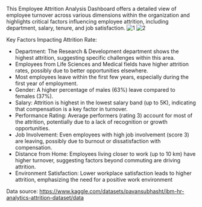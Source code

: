 This Employee Attrition Analysis Dashboard offers a detailed view of employee turnover across various dimensions within the organization and highlights critical factors influencing employee attrition, including department, salary, tenure, and job satisfaction. 
![1](https://github.com/user-attachments/assets/eb418790-1609-4051-8bf5-47d2c5e9f18c)
![2](https://github.com/user-attachments/assets/71fb5a64-06d7-4efa-abee-fd7c8f0bfb04)

Key Factors Impacting Attrition Rate:
- Department: The Research & Development department shows the highest attrition, suggesting specific challenges within this area.
- Employees from Life Sciences and Medical fields have higher attrition rates, possibly due to better opportunities elsewhere.
- Most employees leave within the first few years, especially during the first year of employment.
- Gender: A higher percentage of males (63%) leave compared to females (37%).
- Salary: Attrition is highest in the lowest salary band (up to 5K), indicating that compensation is a key factor in turnover.
- Performance Rating: Average performers (rating 3) account for most of the attrition, potentially due to a lack of recognition or growth opportunities.
- Job Involvement: Even employees with high job involvement (score 3) are leaving, possibly due to burnout or dissatisfaction with compensation.
- Distance from Home: Employees living closer to work (up to 10 km) have higher turnover, suggesting factors beyond commuting are driving attrition.
- Environment Satisfaction: Lower workplace satisfaction leads to higher attrition, emphasizing the need for a positive work environment

Data source: https://www.kaggle.com/datasets/pavansubhasht/ibm-hr-analytics-attrition-dataset/data
